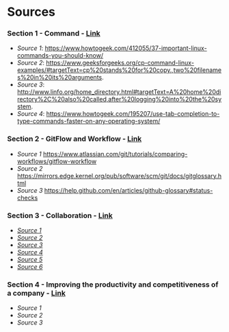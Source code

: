 # Sources

### Section 1 - Command - [Link](https://github.com/tejranu/miniproject-1/blob/master/Section%201%20-%20Command.md)
- *Source 1*: https://www.howtogeek.com/412055/37-important-linux-commands-you-should-know/
- *Source 2*: https://www.geeksforgeeks.org/cp-command-linux-examples/#targetText=cp%20stands%20for%20copy.,two%20filenames%20in%20its%20arguments.
- *Source 3*: http://www.linfo.org/home_directory.html#targetText=A%20home%20directory%2C%20also%20called,after%20logging%20into%20the%20system.
- *Source 4*: https://www.howtogeek.com/195207/use-tab-completion-to-type-commands-faster-on-any-operating-system/

### Section 2 - GitFlow and Workflow - [Link](https://github.com/tejranu/miniproject-1/blob/master/Section%20-%202%20Gitflow%20and%20Workflow.md)
- *Source 1* https://www.atlassian.com/git/tutorials/comparing-workflows/gitflow-workflow
- *Source 2* https://mirrors.edge.kernel.org/pub/software/scm/git/docs/gitglossary.html
- *Source 3* https://help.github.com/en/articles/github-glossary#status-checks

### Section 3 - Collaboration - [Link](https://github.com/tejranu/miniproject-1/blob/master/Section%20-%203%20Collaboration.md)
- [*Source 1*](https://guides.github.com/introduction/git-handbook/)
- [*Source 2*](https://help.github.com/en/articles/connecting-to-github-with-ssh)
- [*Source 3*](https://help.github.com/en/articles/about-merge-conflicts)
- [*Source 4*](https://github.community/t5/Support-Protips/The-difference-between-forking-and-cloning-a-repository/ba-p/1372)
- [*Source 5*](https://help.github.com/en/articles/about-pull-requests)
- [*Source 6*](https://help.github.com/en/articles/permission-levels-for-a-user-account-repository)

### Section 4 - Improving the productivity and competitiveness of a company - [Link]()
- *Source 1*
- *Source 2*
- *Source 3*
